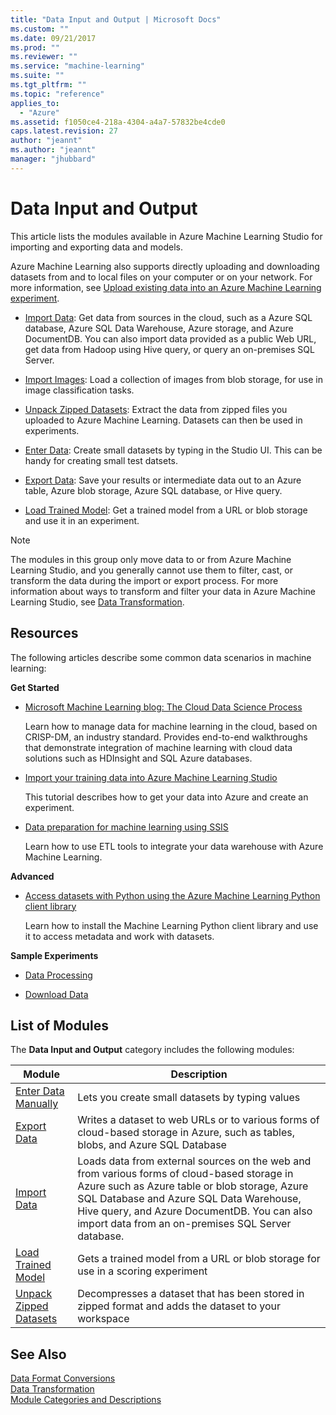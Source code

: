 ```yaml
---
title: "Data Input and Output | Microsoft Docs"
ms.custom: ""
ms.date: 09/21/2017
ms.prod: ""
ms.reviewer: ""
ms.service: "machine-learning"
ms.suite: ""
ms.tgt_pltfrm: ""
ms.topic: "reference"
applies_to: 
  - "Azure"
ms.assetid: f1050ce4-218a-4304-a4a7-57832be4cde0
caps.latest.revision: 27
author: "jeannt"
ms.author: "jeannt"
manager: "jhubbard"
---
```

# Data Input and Output
This article lists the modules available in Azure Machine Learning Studio for importing and exporting data and models.  

 Azure Machine Learning also supports directly uploading and downloading datasets from and to local files on your computer or on your network. For more information, see [Upload existing data into an Azure Machine Learning experiment](http://azure.microsoft.com/documentation/articles/machine-learning-walkthrough-2-upload-data/).  
 
- [Import Data](import-data.md): Get data from sources in the cloud, such as a Azure SQL database, Azure SQL Data Warehouse, Azure storage, and Azure DocumentDB. You can also import data provided as a public Web URL, get data from Hadoop using Hive query, or query an on-premises SQL Server.
  
- [Import Images](import-images.md): Load a collection of images from blob storage, for use in image classification tasks.

- [Unpack Zipped Datasets](unpack-zipped-datasets.md): Extract the data from zipped files you uploaded to Azure Machine Learning. Datasets can then be used in experiments.

- [Enter Data](enter-data-manually.md): Create small datasets by typing in the Studio UI. This can be handy for creating small test datsets.
  
- [Export Data](export-data.md): Save your results or intermediate data out to an Azure table, Azure blob storage, Azure SQL database, or Hive query.  

- [Load Trained Model](load-trained-model.md): Get a trained model from a URL or blob storage and use it in an experiment.
    
> [!NOTE]
>  The modules in this group only move data to or from Azure Machine Learning Studio, and you generally cannot use them to filter, cast, or transform the data during the import or export process. For more information about ways to transform and filter your data in Azure Machine Learning Studio, see [Data Transformation](data-transformation.md).  
  
## Resources  

The following articles describe some common data scenarios in machine learning:  
  
 **Get Started**  
  
-   [Microsoft Machine Learning blog: The Cloud Data Science Process](http://blogs.technet.com/b/machinelearning/archive/2015/04/15/the-cloud-data-science-process.aspx)  
  
     Learn how to manage data for machine learning in the cloud, based on CRISP-DM, an industry standard. Provides end-to-end walkthroughs that demonstrate integration of machine learning with cloud data solutions such as HDInsight and SQL Azure databases.  
  
-   [Import your training data into Azure Machine Learning Studio](https://docs.microsoft.com/azure/machine-learning/machine-learning-data-science-import-data)  
  
     This tutorial describes how to get your data into Azure and create an experiment.  
  
-   [Data preparation for machine learning using SSIS](http://blogs.msdn.com/b/ssis/archive/2015/06/25/data-preparation-for-azure-machine-learning-using-ssis.aspx)  
  
     Learn how to use ETL tools to integrate your data warehouse with Azure Machine Learning.  
  
 **Advanced**  
  
-   [Access datasets with Python using the Azure Machine Learning Python client library](https://docs.microsoft.com/azure/machine-learning/machine-learning-python-data-access)  
  
     Learn how to install the Machine Learning Python client library and use it to access metadata and work with datasets.  
  
 **Sample Experiments**  
  
-   [Data Processing](http://go.microsoft.com/fwlink/?LinkId=525733)  
  
-   [Download Data](http://go.microsoft.com/fwlink/?LinkId=525938)  
  
##  <a name="modules"></a> List of Modules  
 The **Data Input and Output** category includes the following modules:  
  
|Module|Description|  
|------------|-----------------|  
|[Enter Data Manually](enter-data-manually.md)|Lets you create small datasets by typing values|  
|[Export Data](export-data.md)|Writes a dataset to web URLs or to various forms of cloud-based storage in Azure, such as tables, blobs, and Azure SQL Database|  
|[Import Data](import-data.md)|Loads data from external sources on the web and from various forms of cloud-based storage in Azure such as Azure table or blob storage, Azure SQL Database and Azure SQL Data Warehouse, Hive query, and Azure DocumentDB. You can also import data from an on-premises SQL Server database.|   
|[Load Trained Model](load-trained-model.md)|Gets a trained model from a URL or blob storage for use in a scoring experiment|  
|[Unpack Zipped Datasets](unpack-zipped-datasets.md)|Decompresses a dataset that has been stored in zipped format and adds the dataset to your workspace|  
  
## See Also
  
[Data Format Conversions](data-format-conversions.md)   
 [Data Transformation](data-transformation.md)   
 [Module Categories and Descriptions](machine-learning-module-descriptions.md)
